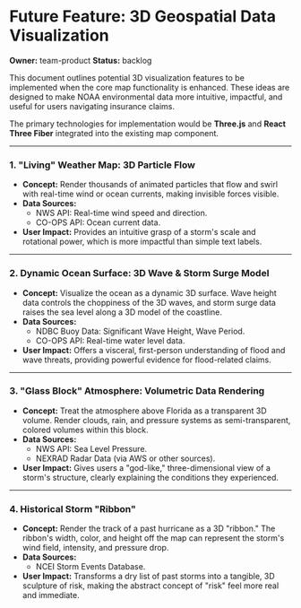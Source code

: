 # Future Feature: 3D Geospatial Data Visualization

**Owner:** team-product
**Status:** backlog

This document outlines potential 3D visualization features to be implemented when the core map functionality is enhanced. These ideas are designed to make NOAA environmental data more intuitive, impactful, and useful for users navigating insurance claims.

The primary technologies for implementation would be **Three.js** and **React Three Fiber** integrated into the existing map component.

---

### 1. "Living" Weather Map: 3D Particle Flow

- **Concept:** Render thousands of animated particles that flow and swirl with real-time wind or ocean currents, making invisible forces visible.
- **Data Sources:**
  - NWS API: Real-time wind speed and direction.
  - CO-OPS API: Ocean current data.
- **User Impact:** Provides an intuitive grasp of a storm's scale and rotational power, which is more impactful than simple text labels.

---

### 2. Dynamic Ocean Surface: 3D Wave & Storm Surge Model

- **Concept:** Visualize the ocean as a dynamic 3D surface. Wave height data controls the choppiness of the 3D waves, and storm surge data raises the sea level along a 3D model of the coastline.
- **Data Sources:**
  - NDBC Buoy Data: Significant Wave Height, Wave Period.
  - CO-OPS API: Real-time water level data.
- **User Impact:** Offers a visceral, first-person understanding of flood and wave threats, providing powerful evidence for flood-related claims.

---

### 3. "Glass Block" Atmosphere: Volumetric Data Rendering

- **Concept:** Treat the atmosphere above Florida as a transparent 3D volume. Render clouds, rain, and pressure systems as semi-transparent, colored volumes within this block.
- **Data Sources:**
  - NWS API: Sea Level Pressure.
  - NEXRAD Radar Data (via AWS or other sources).
- **User Impact:** Gives users a "god-like," three-dimensional view of a storm's structure, clearly explaining the conditions they experienced.

---

### 4. Historical Storm "Ribbon"

- **Concept:** Render the track of a past hurricane as a 3D "ribbon." The ribbon's width, color, and height off the map can represent the storm's wind field, intensity, and pressure drop.
- **Data Sources:**
  - NCEI Storm Events Database.
- **User Impact:** Transforms a dry list of past storms into a tangible, 3D sculpture of risk, making the abstract concept of "risk" feel more real and immediate.
